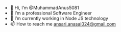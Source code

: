 - 👋 Hi, I’m @MuhammadAnus5081
- 👀 I’m a professional Software Engineer
- 🌱 I’m currently working in Node JS technology
- 📫 How to reach me ansari.anasai024@gmail.com

<!---
MuhammadAnus5081/MuhammadAnus5081 is a ✨ special ✨ repository because its `README.md` (this file) appears on your GitHub profile.
You can click the Preview link to take a look at your changes.
--->
